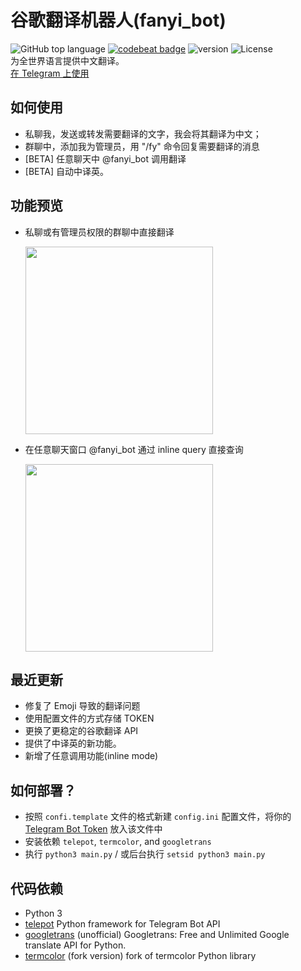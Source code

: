 # 谷歌翻译机器人(fanyi_bot)

![GitHub top language](https://img.shields.io/github/languages/top/reycn/fanyi_bot)
[![codebeat badge](https://codebeat.co/badges/660fd5c4-7218-4408-b57a-94877e55ffdb)](https://codebeat.co/projects/github-com-reycn-fanyi_bot-master) ![version](https://img.shields.io/badge/version-2.1-red) ![License](https://img.shields.io/badge/license-MIT-000000.svg)  
为全世界语言提供中文翻译。  
[在 Telegram 上使用](https://t.me/fanyi_bot)

## 如何使用

- 私聊我，发送或转发需要翻译的文字，我会将其翻译为中文；
- 群聊中，添加我为管理员，用 "/fy" 命令回复需要翻译的消息
- [BETA] 任意聊天中 @fanyi_bot 调用翻译
- [BETA] 自动中译英。

## 功能预览

- 私聊或有管理员权限的群聊中直接翻译

  <img src="https://github.com/reycn/fanyi_bot/blob/master/src/chat.jpg?raw=true" width="300"></img>

- 在任意聊天窗口 @fanyi_bot 通过 inline query 直接查询

  <img src="https://github.com/reycn/fanyi_bot/blob/master/src/inline.jpg?raw=true" width="300"></img>

## 最近更新

- 修复了 Emoji 导致的翻译问题
- 使用配置文件的方式存储 TOKEN
- 更换了更稳定的谷歌翻译 API
- 提供了中译英的新功能。
- 新增了任意调用功能(inline mode)

## 如何部署？

- 按照 `confi.template` 文件的格式新建 `config.ini` 配置文件，将你的 [Telegram Bot Token](https://core.telegram.org/bots#6-botfather) 放入该文件中
- 安装依赖 `telepot`, `termcolor`, and `googletrans`
- 执行 `python3 main.py` / 或后台执行 `setsid python3 main.py`

## 代码依赖

- Python 3
- [telepot](https://github.com/nickoala/telepot) Python framework for Telegram Bot API
- [googletrans](https://github.com/ssut/py-googletrans) (unofficial) Googletrans: Free and Unlimited Google translate API for Python.
- [termcolor](https://github.com/hfeeki/termcolor) (fork version) fork of termcolor Python library

